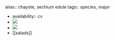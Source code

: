 alias:: chayote, sechium edule
tags:: species, major

- availability:: cv
- ![](https://peach-geographical-bat-397.mypinata.cloud/ipfs/QmR24VjmWmFzphF9bXMhKHSqTA9YMSxGkpZzdXCUSedFMb)
- ![](https://peach-geographical-bat-397.mypinata.cloud/ipfs/QmPK71vF87G9tCrmnvwV84akMDC2jmVSpCUokCBXTps2uu)
- [[salads]]